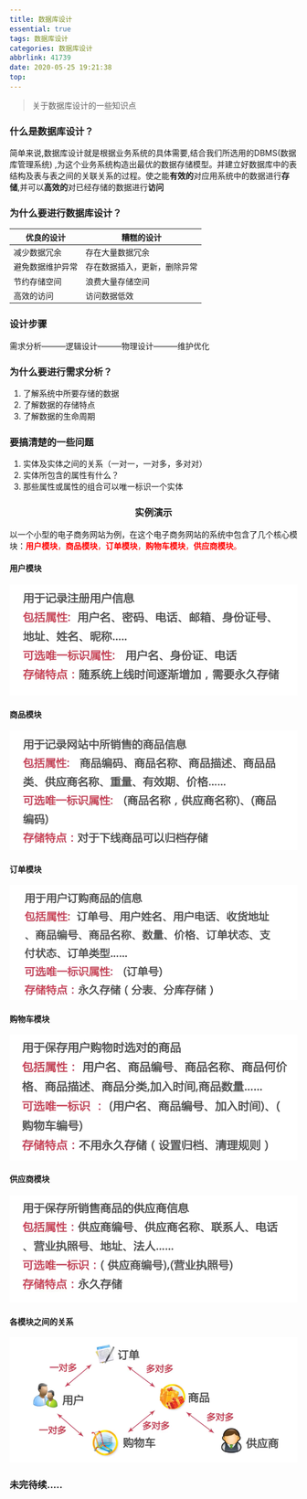 ```yaml
---
title: 数据库设计
essential: true
tags: 数据库设计
categories: 数据库设计
abbrlink: 41739
date: 2020-05-25 19:21:38
top:
---
```


> 关于数据库设计的一些知识点

<!--more-->

### 什么是数据库设计？

简单来说,数据库设计就是根据业务系统的具体需要,结合我们所选用的DBMS(数据库管理系统) ,为这个业务系统构造出最优的数据存储模型。并建立好数据库中的表结构及表与表之间的关联关系的过程。使之能**有效的**对应用系统中的数据进行**存储**,并可以**高效的**对已经存储的数据进行**访问**

### 为什么要进行数据库设计？

| 优良的设计       | 糟糕的设计                   |
| ---------------- | ---------------------------- |
| 减少数据冗余     | 存在大量数据冗余             |
| 避免数据维护异常 | 存在数据插入，更新，删除异常 |
| 节约存储空间     | 浪费大量存储空间             |
| 高效的访问       | 访问数据低效                 |

### 设计步骤

需求分析———逻辑设计———物理设计———维护优化

###  为什么要进行需求分析？

1. 了解系统中所要存储的数据
2. 了解数据的存储特点
3. 了解数据的生命周期

### 要搞清楚的一些问题

1. 实体及实体之间的关系（一对一，一对多，多对对）
2. 实体所包含的属性有什么？
3. 那些属性或属性的组合可以唯一标识一个实体

### <center>实例演示</center>

以一个小型的电子商务网站为例，在这个电子商务网站的系统中包含了几个核心模块：<span style="color:red">**用户模块**，</span><span style="color:red">**商品模块**，</span><span style="color:red">**订单模块**，</span><span style="color:red">**购物车模块**，</span><span style="color:red">**供应商模块**。</span>

#### 用户模块

![用户模块](数据库设计/image-20200525194741927.png)

#### 商品模块

![商品模块](数据库设计/image-20200525194905458.png)

#### 订单模块

![订单模块](数据库设计/image-20200525195035039.png)

#### 购物车模块

![购物车模块](数据库设计/image-20200525195113526.png)

#### 供应商模块

![供应商模块](数据库设计/image-20200525195141092.png)

#### 各模块之间的关系

![关系图](数据库设计/image-20200525195257690.png)



### 未完待续.....